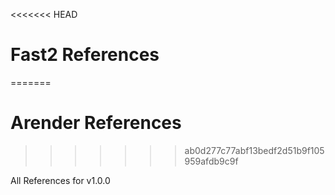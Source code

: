 <<<<<<< HEAD
# Fast2 References
=======
# Arender References
>>>>>>> ab0d277c77abf13bedf2d51b9f105959afdb9c9f

All References for v1.0.0

